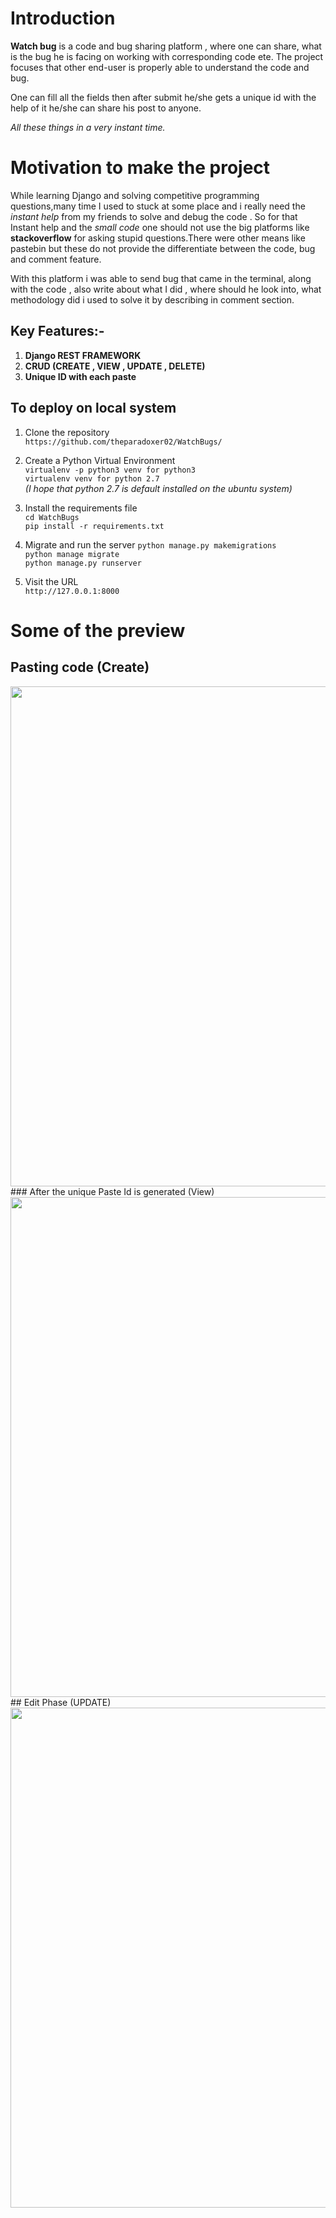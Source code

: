 # Introduction

**Watch bug** is a code and bug sharing platform , where one can share, what is the bug he is facing on working with
corresponding code ete. The project focuses that other end-user is properly able to understand the code and bug.

One can fill all the fields then after submit he/she gets a unique id with the help of it he/she can share his post to anyone.

*All these things in a very instant time.*


# Motivation to make the project

While learning Django and solving competitive programming questions,many time I used to stuck at some place and
i really need the *instant help* from my friends to solve and debug the code . So for that Instant help and the
*small code* one should not use the big platforms like **stackoverflow** for asking stupid questions.There were other means like
pastebin but these do not provide the differentiate between the code, bug and comment feature.

With this platform i was able to send bug that came in the terminal, along with the code , also write about what I did ,
where should he look into, what methodology did i used to solve it by describing  in comment section.


## Key Features:-

1. **Django REST FRAMEWORK**
2. **CRUD (CREATE , VIEW , UPDATE , DELETE)**
3. **Unique ID with each paste**

## To deploy on local system

1. Clone the repository    
```https://github.com/theparadoxer02/WatchBugs/```    
2. Create a Python Virtual Environment    
    ```virtualenv -p python3 venv for python3```    
    ```virtualenv venv for python 2.7```    
    *(I hope that python 2.7 is default installed on the ubuntu system)*    
    
3. Install the requirements file    
    ```cd WatchBugs```    
    ```pip install -r requirements.txt``` 
    
4.  Migrate and run the server 
      ```python manage.py makemigrations```    
      ```python manage migrate```    
      ```python manage.py runserver```  
      
5. Visit the URL    
```http://127.0.0.1:8000```
  

# Some of the preview

## Pasting code (Create)
<img src="./docs/screenshot1.png" width="800">
### After the unique Paste Id is generated (View)
<img src="./docs/screenshot2.png" width="800">
## Edit Phase (UPDATE)
<img src="./docs/screenshot3.png" width="800">

